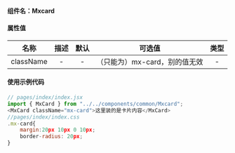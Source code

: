 #### 组件名：Mxcard

#### 属性值

**名称** | **描述** | **默认** |**可选值** | **类型**
:--:|:--:|:--:|:--:|:--:
className|-|-|（只能为）mx-card，别的值无效|-

#### 使用示例代码

```js
// pages/index/index.jsx
import { MxCard } from "../../components/common/Mxcard";
<MxCard className="mx-card">这里装的是卡片内容</MxCard>
//pages/index/index.css
.mx-card{
    margin:20px 10px 0 10px;
    border-radius: 20px;
}
```
